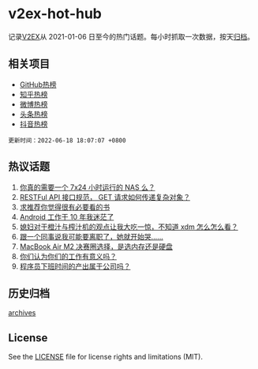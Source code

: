 # v2ex-hot-hub

 记录[V2EX](https://www.v2ex.com/)从 2021-01-06 日至今的热门话题。每小时抓取一次数据，按天[归档](archives)。
 
 ## 相关项目

- [GitHub热榜](https://github.com/lonnyzhang423/github-hot-hub)
- [知乎热榜](https://github.com/lonnyzhang423/zhihu-hot-hub)
- [微博热榜](https://github.com/lonnyzhang423/weibo-hot-hub)
- [头条热榜](https://github.com/lonnyzhang423/toutiao-hot-hub)
- [抖音热榜](https://github.com/lonnyzhang423/douyin-hot-hub)


 `更新时间：2022-06-18 18:07:07 +0800`

## 热议话题

1. [你真的需要一个 7x24 小时运行的 NAS 么？](https://www.v2ex.com/t/860428)
1. [RESTFul API 接口规范， GET 请求如何传递复杂对象？](https://www.v2ex.com/t/860356)
1. [求推荐你觉得很有必要看的书](https://www.v2ex.com/t/860479)
1. [Android 工作干 10 年我迷茫了](https://www.v2ex.com/t/860443)
1. [媳妇对于橙汁与榨汁机的观点让我大吃一惊，不知道 xdm 怎么怎么看？](https://www.v2ex.com/t/860392)
1. [跟一个同事说我可能要离职了，她就开始哭……](https://www.v2ex.com/t/860441)
1. [MacBook Air M2 决赛圈选择，是选内存还是硬盘](https://www.v2ex.com/t/860465)
1. [你们认为你们的工作有意义吗？](https://www.v2ex.com/t/860422)
1. [程序员下班时间的产出属于公司吗？](https://www.v2ex.com/t/860394)

## 历史归档

[archives](archives)

## License

See the [LICENSE](LICENSE) file for license rights and limitations (MIT).
